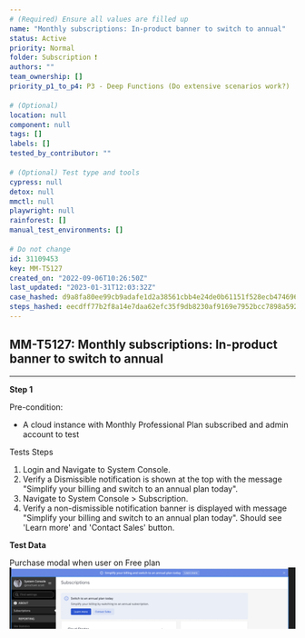 ```yaml
---
# (Required) Ensure all values are filled up
name: "Monthly subscriptions: In-product banner to switch to annual"
status: Active
priority: Normal
folder: Subscription ❗
authors: ""
team_ownership: []
priority_p1_to_p4: P3 - Deep Functions (Do extensive scenarios work?)

# (Optional)
location: null
component: null
tags: []
labels: []
tested_by_contributor: ""

# (Optional) Test type and tools
cypress: null
detox: null
mmctl: null
playwright: null
rainforest: []
manual_test_environments: []

# Do not change
id: 31109453
key: MM-T5127
created_on: "2022-09-06T10:26:50Z"
last_updated: "2023-01-31T12:03:32Z"
case_hashed: d9a8fa80ee99cb9adafe1d2a38561cbb4e24de0b61151f528ecb4746965fd70797a790e49d2e01cdb51c49f95b161498
steps_hashed: eecdff77b2f8a14e7daa62efc35f9db8230af9169e7952bcc7898a592030e126477f61f004f9f90b3c7a4a37acd8afd4
---
```


<!-- (Auto-generated) Based on frontmatter's "key" and "name" -->

## MM-T5127: Monthly subscriptions: In-product banner to switch to annual

---

**Step 1**

Pre-condition:

- A cloud instance with Monthly Professional Plan subscribed and admin account to test

Tests Steps

1. Login and Navigate to System Console.
2. Verify a Dismissible notification is shown at the top with the message "Simplify your billing and switch to an annual plan today".
3. Navigate to System Console > Subscription.
4. Verify a non-dismissible notification banner is displayed with message "Simplify your billing and switch to an annual plan today". Should see 'Learn more' and 'Contact Sales' button.

**Test Data**

Purchase modal when user on Free plan\
![](https://raw.githubusercontent.com/mattermost/mattermost-test-management/main/data/asset/cloud/annual_plan/In_product_banner_switch_to_annually.png)
